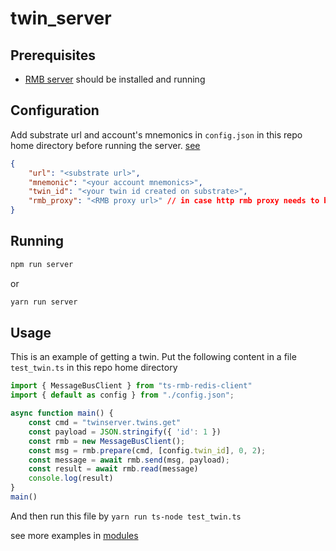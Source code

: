 # twin_server

## Prerequisites

- [RMB server](https://github.com/threefoldtech/rmb) should be installed and running

## Configuration

Add substrate url and account's mnemonics in `config.json` in this repo home directory before running the server. [see](./test_setup.md#create-twin)

```json
{
    "url": "<substrate url>",
    "mnemonic": "<your account mnemonics>",
    "twin_id": "<your twin id created on substrate>",
    "rmb_proxy": "<RMB proxy url>" // in case http rmb proxy needs to be used
}
```

## Running

```bash
npm run server
```

or

```bash
yarn run server
```

## Usage

This is an example of getting a twin.
Put the following content in a file `test_twin.ts` in this repo home directory

```ts
import { MessageBusClient } from "ts-rmb-redis-client"
import { default as config } from "./config.json";

async function main() {
    const cmd = "twinserver.twins.get"
    const payload = JSON.stringify({ 'id': 1 })
    const rmb = new MessageBusClient();
    const msg = rmb.prepare(cmd, [config.twin_id], 0, 2);
    const message = await rmb.send(msg, payload);
    const result = await rmb.read(message)
    console.log(result)
}
main()
```

And then run this file by `yarn run ts-node test_twin.ts`

see more examples in [modules](./module.md)
